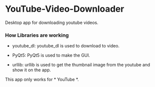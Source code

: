 # YouTube-Video-Downloader
Desktop app for downloading youtube videos.

### How Libraries are working

* youtube_dl:
  youtube_dl is used to download to video.
 
* PyQt5:
  PyQt5 is used to make the GUI.

* urllib:
 urllib is used to get the thumbnail image from the youtube and show it on the app.

This app only works for * YouTube *.  
 

